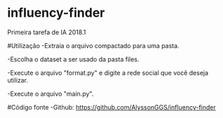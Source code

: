 # influency-finder
Primeira tarefa de IA 2018.1

#Utilização
-Extraia o arquivo compactado para uma pasta.

-Escolha o dataset a ser usado da pasta files.

-Execute o arquivo "format.py" e digite a rede social que você deseja utilizar.

-Execute o arquivo "main.py".

#Código fonte
-Github:
    https://github.com/AlyssonGGS/influency-finder
